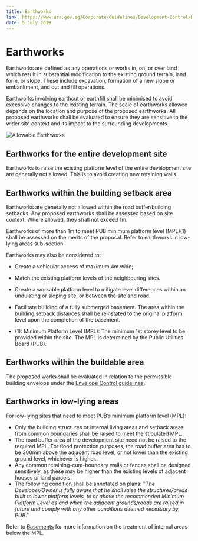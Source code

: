 ```yaml
---
title: Earthworks
link: https://www.ura.gov.sg/Corporate/Guidelines/Development-Control/Residential/Semi-Detached-Houses/Earthworks
date: 5 July 2019
---
```


# Earthworks

Earthworks are defined as any operations or works in, on, or over land which result in substantial modification to the existing ground terrain, land form, or slope. These include excavation, formation of a new slope or embankment, and cut and fill operations.

Earthworks involving earthcut or earthfill shall be minimised to avoid excessive changes to the existing terrain. The scale of earthworks allowed depends on the location and purpose of the proposed earthworks. All proposed earthworks shall be evaluated to ensure they are sensitive to the wider site context and its impact to the surrounding developments.

![Allowable Earthworks](https://www.ura.gov.sg/-/media/Corporate/Guidelines/Development-control/Landed-Housing/LHD08_Earthworks_Allowable_Earth_Cut.jpg?h=100%25&w=100%25)

## Earthworks for the entire development site

Earthworks to raise the existing platform level of the entire development site are generally not allowed. This is to avoid creating new retaining walls.

## Earthworks within the building setback area

Earthworks are generally not allowed within the road buffer/building setbacks. Any proposed earthworks shall be assessed based on site context. Where allowed, they shall not exceed 1m.

Earthworks of more than 1m to meet PUB minimum platform level (MPL)(1) shall be assessed on the merits of the proposal. Refer to earthworks in low-lying areas sub-section.

Earthworks may also be considered to:

- Create a vehicular access of maximum 4m wide;
- Match the existing platform levels of the neighbouring sites.
- Create a workable platform level to mitigate level differences within an undulating or sloping site, or between the site and road.
- Facilitate building of a fully submerged basement. The area within the building setback distances shall be reinstated to the original platform level upon the completion of the basement.

- (1): Minimum Platform Level (MPL): The minimum 1st storey level to be provided within the site. The MPL is determined by the Public Utilities Board (PUB).

## Earthworks within the buildable area

The proposed works shall be evaluated in relation to the permissible building envelope under the [Envelope Control guidelines](https://www.ura.gov.sg/Corporate/Guidelines/Development-Control/Residential/Semi-Detached-Houses/EC).

## Earthworks in low-lying areas

For low-lying sites that need to meet PUB’s minimum platform level (MPL):

- Only the building structures or internal living areas and setback areas from common boundaries shall be raised to meet the stipulated MPL.
- The road buffer area of the development site need not be raised to the required MPL. For flood protection purposes, the road buffer area has to be 300mm above the adjacent road level, or not lower than the existing ground level, whichever is higher.
- Any common retaining-cum-boundary walls or fences shall be designed sensitively, as these may be higher than the existing levels of adjacent houses or land parcels.
- The following condition shall be annotated on plans: "_The Developer/Owner is fully aware that he shall raise the structures/areas built to lower platform levels, to or above the recommended Minimum Platform Level as and when the adjacent grounds/roads are raised in future and comply with any other conditions deemed necessary by PUB_."

Refer to [Basements](https://www.ura.gov.sg/Corporate/Guidelines/Development-Control/Residential/Semi-Detached-Houses/EC) for more information on the treatment of internal areas below the MPL.
